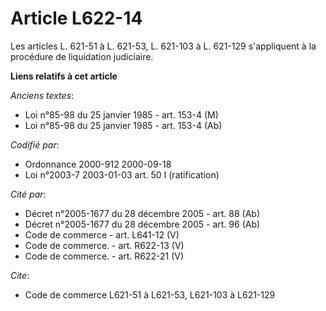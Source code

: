 # Article L622-14

Les articles L. 621-51 à L. 621-53, L. 621-103 à L. 621-129 s'appliquent à la procédure de liquidation judiciaire.

**Liens relatifs à cet article**

_Anciens textes_:

  - Loi n°85-98 du 25 janvier 1985 - art. 153-4 (M)
  - Loi n°85-98 du 25 janvier 1985 - art. 153-4 (Ab)

_Codifié par_:

  - Ordonnance 2000-912 2000-09-18
  - Loi n°2003-7 2003-01-03 art. 50 I (ratification)

_Cité par_:

  - Décret n°2005-1677 du 28 décembre 2005 - art. 88 (Ab)
  - Décret n°2005-1677 du 28 décembre 2005 - art. 96 (Ab)
  - Code de commerce - art. L641-12 (V)
  - Code de commerce. - art. R622-13 (V)
  - Code de commerce. - art. R622-21 (V)

_Cite_:

  - Code de commerce L621-51 à L621-53, L621-103 à L621-129
